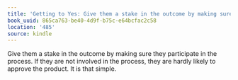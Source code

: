 ```yaml
---
title: 'Getting to Yes: Give them a stake in the outcome by making sure they partici…'
book_uuid: 865ca763-be40-4d9f-b75c-e64bcfac2c58
location: '485'
source: kindle
---
```


Give them a stake in the outcome by making sure they participate in the process. If they are not involved in the process, they are hardly likely to approve the product. It is that simple.